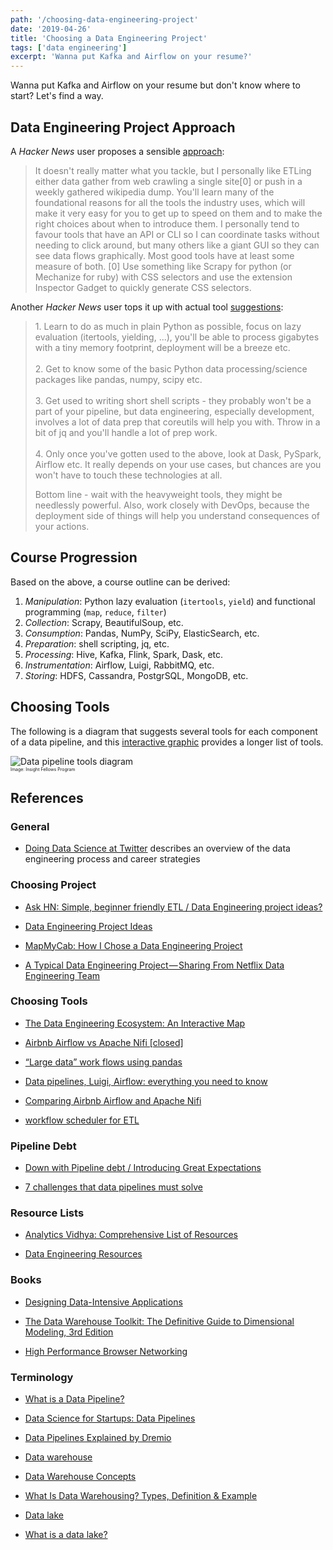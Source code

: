 ```yaml
---
path: '/choosing-data-engineering-project'
date: '2019-04-26'
title: 'Choosing a Data Engineering Project'
tags: ['data engineering']
excerpt: 'Wanna put Kafka and Airflow on your resume?'
---
```

Wanna put Kafka and Airflow on your resume but don't know where to start? Let's find a way.

## Data Engineering Project Approach
A _Hacker News_ user proposes a sensible [approach](https://news.ycombinator.com/item?id=17781990):
<blockquote style='color: gray'>
It doesn't really matter what you tackle, but I personally like ETLing either data gather from web crawling a single site[0] or push in a weekly gathered wikipedia dump. You'll learn many of the foundational reasons for all the tools the industry uses, which will make it very easy for you to get up to speed on them and to make the right choices about when to introduce them. I personally tend to favour tools that have an API or CLI so I can coordinate tasks without needing to click around, but many others like a giant GUI so they can see data flows graphically. Most good tools have at least some measure of both. [0] Use something like Scrapy for python (or Mechanize for ruby) with CSS selectors and use the extension Inspector Gadget to quickly generate CSS selectors.
</blockquote>

Another _Hacker News_ user tops it up with actual tool [suggestions](https://news.ycombinator.com/item?id=17782668):
<blockquote style='color: gray'>
1. Learn to do as much in plain Python as possible, focus on lazy evaluation (itertools, yielding, ...), you'll be able to process gigabytes with a tiny memory footprint, deployment will be a breeze etc.
<br>
<br>
2. Get to know some of the basic Python data processing/science packages like pandas, numpy, scipy etc.
<br>
<br>
3. Get used to writing short shell scripts - they probably won't be a part of your pipeline, but data engineering, especially development, involves a lot of data prep that coreutils will help you with. Throw in a bit of jq and you'll handle a lot of prep work.
<br>
<br>
4. Only once you've gotten used to the above, look at Dask, PySpark, Airflow etc. It really depends on your use cases, but chances are you won't have to touch these technologies at all.

Bottom line - wait with the heavyweight tools, they might be needlessly powerful. Also, work closely with DevOps, because the deployment side of things will help you understand consequences of your actions.
</blockquote>

## Course Progression
Based on the above, a course outline can be derived:

1. _Manipulation_: Python lazy evaluation (`itertools`, `yield`) and functional programming (`map`, `reduce`, `filter`)
2. _Collection_: Scrapy, BeautifulSoup, etc.
3. _Consumption_: Pandas, NumPy, SciPy, ElasticSearch, etc.
4. _Preparation_: shell scripting, jq, etc.
5. _Processing_: Hive, Kafka, Flink, Spark, Dask, etc.
6. _Instrumentation_: Airflow, Luigi, RabbitMQ, etc.
7. _Storing_: HDFS, Cassandra, PostgrSQL, MongoDB, etc.

## Choosing Tools

The following is a diagram that suggests several tools for each component of a data pipeline, and this [interactive graphic](http://xyz.insightdataengineering.com/blog/pipeline_map/) provides a longer list of tools.

<img
    src='https://cdn-images-1.medium.com/max/800/1*fYgpZeC7QpExCyIwbWzQtw.png'
    alt='Data pipeline tools diagram'
    />
<br />
<span style='font-size: 0.5em'>Image: Insight Fellows Program</span>

## References

### General
- [Doing Data Science at Twitter](https://medium.com/@rchang/my-two-year-journey-as-a-data-scientist-at-twitter-f0c13298aee6) describes an overview of the data engineering process and career strategies

### Choosing Project
- [Ask HN: Simple, beginner friendly ETL / Data Engineering project ideas?](https://news.ycombinator.com/item?id=17781762)

- [Data Engineering Project Ideas](https://www.reddit.com/r/dataengineering/comments/8mgivy/data_engineering_project_ideas/)

- [MapMyCab: How I Chose a Data Engineering Project](https://blog.insightdatascience.com/mapmycab-how-i-chose-a-data-engineering-project-75bd659c5eec)

- [A Typical Data Engineering Project — Sharing From Netflix Data Engineering Team](https://medium.com/hasbrain/a-typical-data-engineering-project-sharing-from-netflix-data-engineering-team-cc27878fce55)

### Choosing Tools
- [The Data Engineering Ecosystem: An Interactive Map](https://blog.insightdatascience.com/the-data-engineering-ecosystem-an-interactive-map-b682627c2534)

- [Airbnb Airflow vs Apache Nifi [closed]](https://stackoverflow.com/questions/39399065/airbnb-airflow-vs-apache-nifi)

- [“Large data” work flows using pandas](https://stackoverflow.com/questions/14262433/large-data-work-flows-using-pandas?rq=1)

- [Data pipelines, Luigi, Airflow: everything you need to know](https://towardsdatascience.com/data-pipelines-luigi-airflow-everything-you-need-to-know-18dc741449b7)

- [Comparing Airbnb Airflow and Apache Nifi](https://www.reddit.com/r/bigdata/comments/51mgk6/comparing_airbnb_airflow_and_apache_nifi/)

- [workflow scheduler for ETL](https://community.hortonworks.com/questions/59329/workflow-scheduler-for-etl.html)

### Pipeline Debt

- [Down with Pipeline debt / Introducing Great Expectations](https://medium.com/@expectgreatdata/down-with-pipeline-debt-introducing-great-expectations-862ddc46782a)

- [7 challenges that data pipelines must solve](https://aiven.io/blog/7-challenges-that-data-pipelines-must-solve/?utm_source=medium&utm_medium=post&utm_campaign=7-challenges-intro)

### Resource Lists
- [Analytics Vidhya: Comprehensive List of Resources](https://www.analyticsvidhya.com/blog/2018/11/data-engineer-comprehensive-list-resources-get-started/)

- [Data Engineering Resources](https://diogoalexandrefranco.github.io/data-engineering-resources/)

### Books
- [Designing Data-Intensive Applications](https://learning.oreilly.com/library/view/designing-data-intensive-applications/9781491903063/)

- [The Data Warehouse Toolkit: The Definitive Guide to Dimensional Modeling, 3rd Edition](https://learning.oreilly.com/library/view/the-data-warehouse/9781118530801/)

- [High Performance Browser Networking](https://hpbn.co/)

### Terminology
- [What is a Data Pipeline?](http://www.jesse-anderson.com/2018/08/what-is-a-data-pipeline/)

- [Data Science for Startups: Data Pipelines](https://towardsdatascience.com/data-science-for-startups-data-pipelines-786f6746a59a)

- [Data Pipelines Explained by Dremio](https://www.dremio.com/what-is-a-data-pipeline/)

- [Data warehouse](https://en.wikipedia.org/wiki/Data_warehouse)

- [Data Warehouse Concepts](https://aws.amazon.com/data-warehouse/)

- [What Is Data Warehousing? Types, Definition & Example](https://www.guru99.com/data-warehousing.html)

- [Data lake](https://en.wikipedia.org/wiki/Data_lake)

- [What is a data lake?](https://aws.amazon.com/big-data/datalakes-and-analytics/what-is-a-data-lake/)
